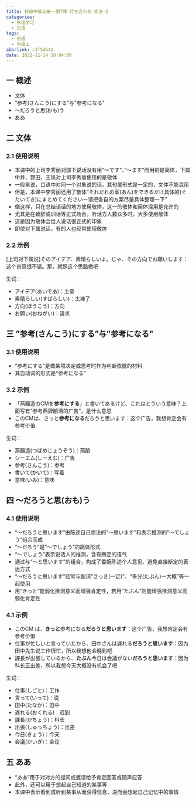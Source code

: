 ```yaml
---
title: 标日中级上册——第7课-打ち合わせ-文法-2
categories:
  - 外语学习
  - 日语
tags:
  - 日语
  - 中级上
abbrlink: c1f5db41
date: 2022-11-14 10:04:09
---
```

## 一 概述

* 文体
* ”参考(さんこう)にする”与"参考になる"
* ～だろうと思(おも)う
* ああ

<!--more-->

## 二 文体

### 2.1 使用说明

* 本课中的上司李秀丽对部下说话没有用“～です”、”～ます”而用的是简体，下属中井、野田、王凤对上司李秀丽使用的是敬体
* 一般来说，口语中对同一个对象说的话，其句尾形式是一定的，文体不能混用
* 但是，本课中李秀丽还用了敬体“それだれの案(あん)をできるだけ具体的(ぐたいてき)にまとめてくださいー请把各自的方案尽量具体整理一下”
* 像这样，只在总结谈话的地方使用敬体，这一的敬体和简体混用是允许的
* 尤其是在致辞或训话等正式场合，听话方人数众多时，大多使用敬体
* 这是因为敬体会给人说话很正式的印象
* 即使对下属说话，有的人也经常使用敬体

### 2.2 示例

[上司对下属说]そのアイデア、素晴らしいよ。じゃ、その方向でお願いします：这个创意很不错。那，就照这个思路做吧

生词：

* アイデア(あいであ)：主意
* 素晴らしい(すばらしい)：太棒了
* 方向(ほうこう)：方向
* お願い(おねがい)：请求

## 三 ”参考(さんこう)にする”与"参考になる"

### 3.1 使用说明

* “参考にする”是做某项决定或思考时作为判断依据的材料
* 其自动词的形式是“参考になる”

### 3.2 示例

* 「燕醸造のCMを**参考にする**」と書いてあるけど、これはとういう意味？上面写有“参考燕牌酿酒的广告”，是什么意思
* このCMは、さっと**参考になる**だろうと思います：这个广告，我想肯定会有参考价值

生词：

* 燕醸造(つばめじょうぞう)：燕酿
* シーエム(しーえむ)：广告
* 参考(さんこう)：参考
* 書いて(かいて)：写着
* 意味(いみ)：意味

## 四 ～だろうと思(おも)う

### 4.1 使用说明

* “～だろうと思います”由陈述自己想法的“～思います”和表示推测的“～でしょう”组合而成
* “～だろう”是“～でしょう”的简体形式
* “～でしょう”表示说话人的推测，含有断定的语气
* 通过与“～と思います”的组合，构成了委婉陈述个人意见、避免直接断定的表达方式
* “～だろうと思います”经常与副词“さっき(一定)”、“多分(たぶん)ー大概”等一起使用
* 用“きっと”能弱化推测意义而增强肯定性，若用“たぶん”则能增强推测意义而弱化肯定性

### 4.1 示例

* このCM は、**きっと**参考になる**だろうと思います**：这个广告，我想肯定会有参考价值
* 仕事が忙しいと言っていたから、田中さんは遅れる**だろうと思います**：因为田中先生说工作很忙，所以我想他会晚到吧
* 課長が出張しているから、**たぶん**今日は会議がない**だろうと思います**：因为科长正出差，所以我想今天大概没有机会了吧

生词：

* 仕事(しごと)：工作
* 言って(いって)：说
* 田中(たなか)：田中
* 遅れる(おくれる)：迟到
* 課長(かちょう)：科长
* 出張(しゅっちょう)：出差
* 今日(きょう)：今天
* 会議(かいぎ)：会议

## 五 ああ

* “ああ”用于对对方的提问或邀请给予肯定回答或随声应答
* 此外，还可以用于想起自己知道的某事等
* 本课中表示看到或听到某事从而获得信息，进而会想起自己记忆中的事情